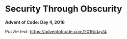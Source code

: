 # Security Through Obscurity

**Advent of Code: Day 4, 2016**

Puzzle text: <https://adventofcode.com/2016/day/4>
